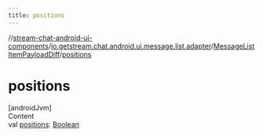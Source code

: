 ```yaml
---
title: positions
---
```

//[stream-chat-android-ui-components](../../../index.md)/[io.getstream.chat.android.ui.message.list.adapter](../index.md)/[MessageListItemPayloadDiff](index.md)/[positions](positions.md)



# positions  
[androidJvm]  
Content  
val [positions](positions.md): [Boolean](https://kotlinlang.org/api/latest/jvm/stdlib/kotlin/-boolean/index.html)  



